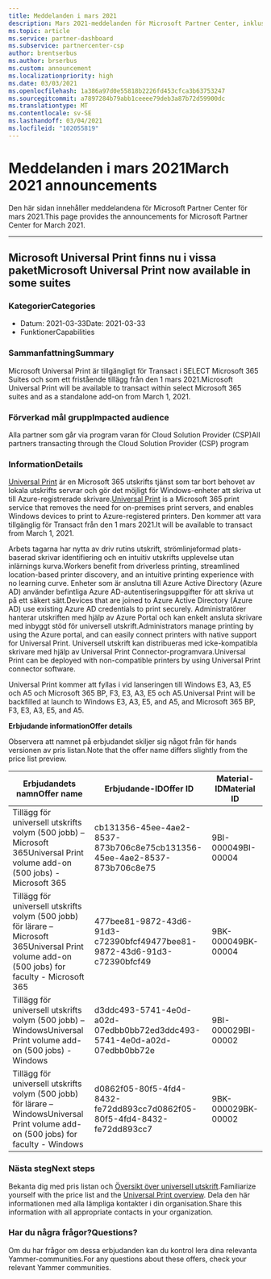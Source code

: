 ```yaml
---
title: Meddelanden i mars 2021
description: Mars 2021-meddelanden för Microsoft Partner Center, inklusive nya funktioner, kampanjer, erbjudanden, marknader eller ändringar av befintliga erbjudanden.
ms.topic: article
ms.service: partner-dashboard
ms.subservice: partnercenter-csp
author: brentserbus
ms.author: brserbus
ms.custom: announcement
ms.localizationpriority: high
ms.date: 03/03/2021
ms.openlocfilehash: 1a386a97d0e55818b2226fd453cfca3b63753247
ms.sourcegitcommit: a7897284b79abb1ceeee79deb3a87b72d59900dc
ms.translationtype: MT
ms.contentlocale: sv-SE
ms.lasthandoff: 03/04/2021
ms.locfileid: "102055819"
---
```

# <a name="march-2021-announcements"></a><span data-ttu-id="cecd1-103">Meddelanden i mars 2021</span><span class="sxs-lookup"><span data-stu-id="cecd1-103">March 2021 announcements</span></span>

<span data-ttu-id="cecd1-104">Den här sidan innehåller meddelandena för Microsoft Partner Center för mars 2021.</span><span class="sxs-lookup"><span data-stu-id="cecd1-104">This page provides the announcements for Microsoft Partner Center for March 2021.</span></span>

________________
## <a name="microsoft-universal-print-now-available-in-some-suites"></a><a name="1"></a> <span data-ttu-id="cecd1-105">Microsoft Universal Print finns nu i vissa paket</span><span class="sxs-lookup"><span data-stu-id="cecd1-105">Microsoft Universal Print now available in some suites</span></span>

### <a name="categories"></a><span data-ttu-id="cecd1-106">Kategorier</span><span class="sxs-lookup"><span data-stu-id="cecd1-106">Categories</span></span>

- <span data-ttu-id="cecd1-107">Datum: 2021-03-33</span><span class="sxs-lookup"><span data-stu-id="cecd1-107">Date: 2021-03-33</span></span>
- <span data-ttu-id="cecd1-108">Funktioner</span><span class="sxs-lookup"><span data-stu-id="cecd1-108">Capabilities</span></span>

### <a name="summary"></a><span data-ttu-id="cecd1-109">Sammanfattning</span><span class="sxs-lookup"><span data-stu-id="cecd1-109">Summary</span></span>

<span data-ttu-id="cecd1-110">Microsoft Universal Print är tillgängligt för Transact i SELECT Microsoft 365 Suites och som ett fristående tillägg från den 1 mars 2021.</span><span class="sxs-lookup"><span data-stu-id="cecd1-110">Microsoft Universal Print will be available to transact within select Microsoft 365 suites and as a standalone add-on from March 1, 2021.</span></span>

### <a name="impacted-audience"></a><span data-ttu-id="cecd1-111">Förverkad mål grupp</span><span class="sxs-lookup"><span data-stu-id="cecd1-111">Impacted audience</span></span>

<span data-ttu-id="cecd1-112">Alla partner som går via program varan för Cloud Solution Provider (CSP)</span><span class="sxs-lookup"><span data-stu-id="cecd1-112">All partners transacting through the Cloud Solution Provider (CSP) program</span></span>

### <a name="details"></a><span data-ttu-id="cecd1-113">Information</span><span class="sxs-lookup"><span data-stu-id="cecd1-113">Details</span></span>

<span data-ttu-id="cecd1-114">[Universal Print](https://aka.ms/universalprint) är en Microsoft 365 utskrifts tjänst som tar bort behovet av lokala utskrifts servrar och gör det möjligt för Windows-enheter att skriva ut till Azure-registrerade skrivare.</span><span class="sxs-lookup"><span data-stu-id="cecd1-114">[Universal Print](https://aka.ms/universalprint) is a Microsoft 365 print service that removes the need for on-premises print servers, and enables Windows devices to print to Azure-registered printers.</span></span> <span data-ttu-id="cecd1-115">Den kommer att vara tillgänglig för Transact från den 1 mars 2021.</span><span class="sxs-lookup"><span data-stu-id="cecd1-115">It will be available to transact from March 1, 2021.</span></span>

<span data-ttu-id="cecd1-116">Arbets tagarna har nytta av driv rutins utskrift, strömlinjeformad plats-baserad skrivar identifiering och en intuitiv utskrifts upplevelse utan inlärnings kurva.</span><span class="sxs-lookup"><span data-stu-id="cecd1-116">Workers benefit from driverless printing, streamlined location-based printer discovery, and an intuitive printing experience with no learning curve.</span></span> <span data-ttu-id="cecd1-117">Enheter som är anslutna till Azure Active Directory (Azure AD) använder befintliga Azure AD-autentiseringsuppgifter för att skriva ut på ett säkert sätt.</span><span class="sxs-lookup"><span data-stu-id="cecd1-117">Devices that are joined to Azure Active Directory (Azure AD) use existing Azure AD credentials to print securely.</span></span> <span data-ttu-id="cecd1-118">Administratörer hanterar utskriften med hjälp av Azure Portal och kan enkelt ansluta skrivare med inbyggt stöd för universell utskrift.</span><span class="sxs-lookup"><span data-stu-id="cecd1-118">Administrators manage printing by using the Azure portal, and can easily connect printers with native support for Universal Print.</span></span> <span data-ttu-id="cecd1-119">Universell utskrift kan distribueras med icke-kompatibla skrivare med hjälp av Universal Print Connector-programvara.</span><span class="sxs-lookup"><span data-stu-id="cecd1-119">Universal Print can be deployed with non-compatible printers by using Universal Print connector software.</span></span>

<span data-ttu-id="cecd1-120">Universal Print kommer att fyllas i vid lanseringen till Windows E3, A3, E5 och A5 och Microsoft 365 BP, F3, E3, A3, E5 och A5.</span><span class="sxs-lookup"><span data-stu-id="cecd1-120">Universal Print will be backfilled at launch to Windows E3, A3, E5, and A5, and Microsoft 365 BP, F3, E3, A3, E5, and A5.</span></span>  

<span data-ttu-id="cecd1-121">**Erbjudande information**</span><span class="sxs-lookup"><span data-stu-id="cecd1-121">**Offer details**</span></span>

<span data-ttu-id="cecd1-122">Observera att namnet på erbjudandet skiljer sig något från för hands versionen av pris listan.</span><span class="sxs-lookup"><span data-stu-id="cecd1-122">Note that the offer name differs slightly from the price list preview.</span></span>

| <span data-ttu-id="cecd1-123">Erbjudandets namn</span><span class="sxs-lookup"><span data-stu-id="cecd1-123">Offer name</span></span> | <span data-ttu-id="cecd1-124">Erbjudande-ID</span><span class="sxs-lookup"><span data-stu-id="cecd1-124">Offer ID</span></span> | <span data-ttu-id="cecd1-125">Material-ID</span><span class="sxs-lookup"><span data-stu-id="cecd1-125">Material ID</span></span> |
| ------ |----------- |----------- |  
| <span data-ttu-id="cecd1-126">Tillägg för universell utskrifts volym (500 jobb) – Microsoft 365</span><span class="sxs-lookup"><span data-stu-id="cecd1-126">Universal Print volume add-on (500 jobs) - Microsoft 365</span></span>  | <span data-ttu-id="cecd1-127">cb131356-45ee-4ae2-8537-873b706c8e75</span><span class="sxs-lookup"><span data-stu-id="cecd1-127">cb131356-45ee-4ae2-8537-873b706c8e75</span></span>     | <span data-ttu-id="cecd1-128">9BI-00004</span><span class="sxs-lookup"><span data-stu-id="cecd1-128">9BI-00004</span></span>   |
| <span data-ttu-id="cecd1-129">Tillägg för universell utskrifts volym (500 jobb) för lärare – Microsoft 365</span><span class="sxs-lookup"><span data-stu-id="cecd1-129">Universal Print volume add-on (500 jobs) for faculty - Microsoft 365</span></span>   | <span data-ttu-id="cecd1-130">477bee81-9872-43d6-91d3-c72390bfcf49</span><span class="sxs-lookup"><span data-stu-id="cecd1-130">477bee81-9872-43d6-91d3-c72390bfcf49</span></span>   | <span data-ttu-id="cecd1-131">9BK-00004</span><span class="sxs-lookup"><span data-stu-id="cecd1-131">9BK-00004</span></span>   |
| <span data-ttu-id="cecd1-132">Tillägg för universell utskrifts volym (500 jobb) – Windows</span><span class="sxs-lookup"><span data-stu-id="cecd1-132">Universal Print volume add-on (500 jobs) - Windows</span></span>    | <span data-ttu-id="cecd1-133">d3ddc493-5741-4e0d-a02d-07edbb0bb72e</span><span class="sxs-lookup"><span data-stu-id="cecd1-133">d3ddc493-5741-4e0d-a02d-07edbb0bb72e</span></span>   | <span data-ttu-id="cecd1-134">9BI-00002</span><span class="sxs-lookup"><span data-stu-id="cecd1-134">9BI-00002</span></span>   |
| <span data-ttu-id="cecd1-135">Tillägg för universell utskrifts volym (500 jobb) för lärare – Windows</span><span class="sxs-lookup"><span data-stu-id="cecd1-135">Universal Print volume add-on (500 jobs) for faculty - Windows</span></span>   |  <span data-ttu-id="cecd1-136">d0862f05-80f5-4fd4-8432-fe72dd893cc7</span><span class="sxs-lookup"><span data-stu-id="cecd1-136">d0862f05-80f5-4fd4-8432-fe72dd893cc7</span></span>  | <span data-ttu-id="cecd1-137">9BK-00002</span><span class="sxs-lookup"><span data-stu-id="cecd1-137">9BK-00002</span></span>   |

### <a name="next-steps"></a><span data-ttu-id="cecd1-138">Nästa steg</span><span class="sxs-lookup"><span data-stu-id="cecd1-138">Next steps</span></span>

<span data-ttu-id="cecd1-139">Bekanta dig med pris listan och [Översikt över universell utskrift](/universal-print/fundamentals/universal-print-whatis).</span><span class="sxs-lookup"><span data-stu-id="cecd1-139">Familiarize yourself with the price list and the [Universal Print overview](/universal-print/fundamentals/universal-print-whatis).</span></span> <span data-ttu-id="cecd1-140">Dela den här informationen med alla lämpliga kontakter i din organisation.</span><span class="sxs-lookup"><span data-stu-id="cecd1-140">Share this information with all appropriate contacts in your organization.</span></span>

### <a name="questions"></a><span data-ttu-id="cecd1-141">Har du några frågor?</span><span class="sxs-lookup"><span data-stu-id="cecd1-141">Questions?</span></span>

<span data-ttu-id="cecd1-142">Om du har frågor om dessa erbjudanden kan du kontrol lera dina relevanta Yammer-communities.</span><span class="sxs-lookup"><span data-stu-id="cecd1-142">For any questions about these offers, check your relevant Yammer communities.</span></span>
